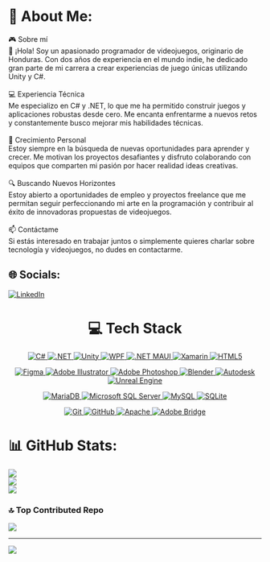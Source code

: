 # 💫 About Me:
🎮 Sobre mí<br>👋 ¡Hola! Soy un apasionado programador de videojuegos, originario de Honduras. Con dos años de experiencia en el mundo indie, he dedicado gran parte de mi carrera a crear experiencias de juego únicas utilizando Unity y C#.<br><br>💻 Experiencia Técnica<br>Me especializo en C# y .NET, lo que me ha permitido construir juegos y aplicaciones robustas desde cero. Me encanta enfrentarme a nuevos retos y constantemente busco mejorar mis habilidades técnicas.<br><br>🌱 Crecimiento Personal<br>Estoy siempre en la búsqueda de nuevas oportunidades para aprender y crecer. Me motivan los proyectos desafiantes y disfruto colaborando con equipos que comparten mi pasión por hacer realidad ideas creativas.<br><br>🔍 Buscando Nuevos Horizontes<br>Estoy abierto a oportunidades de empleo y proyectos freelance que me permitan seguir perfeccionando mi arte en la programación y contribuir al éxito de innovadoras propuestas de videojuegos.<br><br>📫 Contáctame<br>Si estás interesado en trabajar juntos o simplemente quieres charlar sobre tecnología y videojuegos, no dudes en contactarme.


## 🌐 Socials:
[![LinkedIn](https://img.shields.io/badge/LinkedIn-%230077B5.svg?logo=linkedin&logoColor=white)](https://www.linkedin.com/in/ariel-matute) 

<h1 align="center">💻 Tech Stack</h1>

<p align="center">
  <a href="https://dotnet.microsoft.com/">
    <img src="https://img.shields.io/badge/c%23-%23239120.svg?style=for-the-badge&logo=csharp&logoColor=white" alt="C#"/>
  </a>
  <a href="https://dotnet.microsoft.com/">
    <img src="https://img.shields.io/badge/.NET-5C2D91?style=for-the-badge&logo=.net&logoColor=white" alt=".NET"/>
  </a>
  <a href="https://unity.com/">
    <img src="https://img.shields.io/badge/-Unity-black?style=for-the-badge&logo=unity&logoColor=white" alt="Unity"/>
  </a>
  <a href="https://docs.microsoft.com/en-us/windows/apps/winui/winui3/">
    <img src="https://img.shields.io/badge/-WPF-blue?style=for-the-badge&logo=windows&logoColor=white" alt="WPF"/>
  </a>
  <a href="https://docs.microsoft.com/en-us/dotnet/maui/what-is-maui">
    <img src="https://img.shields.io/badge/-.NET%20MAUI-512BD4?style=for-the-badge&logo=maui&logoColor=white" alt=".NET MAUI"/>
  </a>
  <a href="https://dotnet.microsoft.com/en-us/apps/xamarin">
    <img src="https://img.shields.io/badge/Xamarin-3199DC?style=for-the-badge&logo=xamarin&logoColor=white" alt="Xamarin"/>
  </a>
  <a href="https://www.w3.org/html/">
    <img src="https://img.shields.io/badge/html5-%23E34F26.svg?style=for-the-badge&logo=html5&logoColor=white" alt="HTML5"/>
  </a>
</p>

<p align="center">
  <!-- Design Tools -->
  <a href="https://www.figma.com/">
    <img src="https://img.shields.io/badge/figma-%23F24E1E.svg?style=for-the-badge&logo=figma&logoColor=white" alt="Figma"/>
  </a>
  <a href="https://www.adobe.com/products/illustrator.html">
    <img src="https://img.shields.io/badge/adobe%20illustrator-%23FF9A00.svg?style=for-the-badge&logo=adobe%20illustrator&logoColor=white" alt="Adobe Illustrator"/>
  </a>
  <a href="https://www.adobe.com/products/photoshop.html">
    <img src="https://img.shields.io/badge/adobe%20photoshop-%2331A8FF.svg?style=for-the-badge&logo=adobe%20photoshop&logoColor=white" alt="Adobe Photoshop"/>
  </a>
  <a href="https://www.blender.org/">
    <img src="https://img.shields.io/badge/blender-%23F5792A.svg?style=for-the-badge&logo=blender&logoColor=white" alt="Blender"/>
  </a>
  <a href="https://www.autodesk.com/products/autocad/overview">
    <img src="https://img.shields.io/badge/Autodesk-%23F5792A.svg?style=for-the-badge&logo=autodesk&logoColor=white" alt="Autodesk"/>
  </a>
  <a href="https://www.unrealengine.com/">
    <img src="https://img.shields.io/badge/Unreal_Engine-%23313131.svg?style=for-the-badge&logo=unrealengine&logoColor=white" alt="Unreal Engine"/>
  </a>
</p>

<p align="center">
  <!-- Databases -->
  <a href="https://mariadb.org/">
    <img src="https://img.shields.io/badge/MariaDB-003545?style=for-the-badge&logo=mariadb&logoColor=white" alt="MariaDB"/>
  </a>
  <a href="https://www.microsoft.com/en-us/sql-server">
    <img src="https://img.shields.io/badge/Microsoft%20SQL%20Server-CC2927?style=for-the-badge&logo=microsoft%20sql%20server&logoColor=white" alt="Microsoft SQL Server"/>
  </a>
  <a href="https://www.mysql.com/">
    <img src="https://img.shields.io/badge/mysql-4479A1.svg?style=for-the-badge&logo=mysql&logoColor=white" alt="MySQL"/>
  </a>
  <a href="https://sqlite.org/">
    <img src="https://img.shields.io/badge/sqlite-%2307405e.svg?style=for-the-badge&logo=sqlite&logoColor=white" alt="SQLite"/>
  </a>
</p>

<p align="center">
  <!-- Other Tools -->
  <a href="https://git-scm.com/">
    <img src="https://img.shields.io/badge/git-%23F05033.svg?style=for-the-badge&logo=git&logoColor=white" alt="Git"/>
  </a>
  <a href="https://github.com/">
    <img src="https://img.shields.io/badge/github-%23121011.svg?style=for-the-badge&logo=github&logoColor=white" alt="GitHub"/>
  </a>
  <a href="https://httpd.apache.org/">
    <img src="https://img.shields.io/badge/apache-%23D42029.svg?style=for-the-badge&logo=apache&logoColor=white" alt="Apache"/>
  </a>
  <a href="https://www.adobe.com/products/bridge.html">
    <img src="https://img.shields.io/badge/Adobe_Bridge-%23FF9A00.svg?style=for-the-badge&logo=adobe&logoColor=white" alt="Adobe Bridge"/>
  </a>
</p>


# 📊 GitHub Stats:
![](https://github-readme-stats.vercel.app/api?username=RamonMatute2003&theme=dark&hide_border=false&include_all_commits=false&count_private=false)<br/>
![](https://github-readme-streak-stats.herokuapp.com/?user=RamonMatute2003&theme=dark&hide_border=false)<br/>
![](https://github-readme-stats.vercel.app/api/top-langs/?username=RamonMatute2003&theme=dark&hide_border=false&include_all_commits=false&count_private=false&layout=compact)

### 🔝 Top Contributed Repo
![](https://github-contributor-stats.vercel.app/api?username=RamonMatute2003&limit=5&theme=dark&combine_all_yearly_contributions=true)

---
[![](https://visitcount.itsvg.in/api?id=RamonMatute2003&icon=0&color=1)](https://visitcount.itsvg.in)

<!-- Proudly created with GPRM ( https://gprm.itsvg.in ) -->
